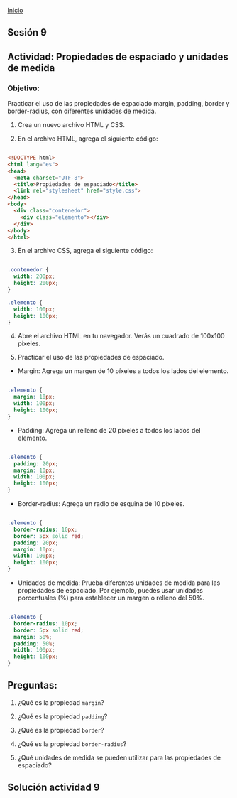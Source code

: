 <!-- No borrar o modificar -->
[Inicio](./index.md)

## Sesión 9 

## Actividad: Propiedades de espaciado y unidades de medida

### Objetivo:
Practicar el uso de las propiedades de espaciado margin, padding, border y border-radius, con diferentes unidades de medida.

1. Crea un nuevo archivo HTML y CSS.

2. En el archivo HTML, agrega el siguiente código:

```html

<!DOCTYPE html>
<html lang="es">
<head>
  <meta charset="UTF-8">
  <title>Propiedades de espaciado</title>
  <link rel="stylesheet" href="style.css">
</head>
<body>
  <div class="contenedor">
    <div class="elemento"></div>
  </div>
</body>
</html>

```

3. En el archivo CSS, agrega el siguiente código:

```css

.contenedor {
  width: 200px;
  height: 200px;
}

.elemento {
  width: 100px;
  height: 100px;
}

```

4. Abre el archivo HTML en tu navegador. Verás un cuadrado de 100x100 píxeles.

5. Practicar el uso de las propiedades de espaciado.
+ Margin: Agrega un margen de 10 píxeles a todos los lados del elemento.

```css

.elemento {
  margin: 10px;
  width: 100px;
  height: 100px;
}

```

+ Padding: Agrega un relleno de 20 píxeles a todos los lados del elemento.

```css

.elemento {
  padding: 20px;
  margin: 10px;
  width: 100px;
  height: 100px;
}

```

+ Border-radius: Agrega un radio de esquina de 10 píxeles.

```css

.elemento {
  border-radius: 10px;
  border: 5px solid red;
  padding: 20px;
  margin: 10px;
  width: 100px;
  height: 100px;
}

```

+ Unidades de medida: Prueba diferentes unidades de medida para las propiedades de espaciado. Por ejemplo, puedes usar unidades porcentuales (%) para establecer un margen o relleno del 50%.

```css

.elemento {
  border-radius: 10px;
  border: 5px solid red;
  margin: 50%;
  padding: 50%;
  width: 100px;
  height: 100px;
}

```

## Preguntas:

1. ¿Qué es la propiedad `margin`?

2. ¿Qué es la propiedad `padding`?

3. ¿Qué es la propiedad `border`?

4. ¿Qué es la propiedad `border-radius`?

5. ¿Qué unidades de medida se pueden utilizar para las propiedades de espaciado?

## Solución actividad 9
